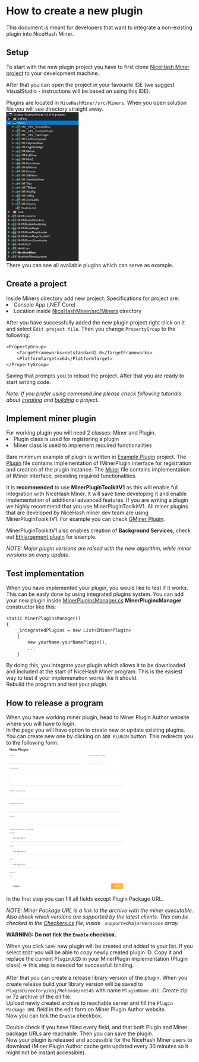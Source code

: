 # How to create a new plugin

This document is meant for developers that want to integrate a non-existing plugin into NiceHash Miner.

<h2 id="setup">Setup</h2>

To start with the new plugin project you have to first clone <a href="https://github.com/nicehash/NiceHashMiner">NiceHash Miner project</a> to your development machine.

After that you can open the project in your favourite IDE (we suggest VisualStudio - instructions will be based on using this IDE).

Plugins are located in `NiceHashMiner/src/Miners`. When you open solution file you will see directory straight away. <br>
<img src="../../Resources/solution_directory.PNG" height="400"/> <br>
There you can see all available plugins which can serve as example.


<h2 id="create">Create a project</h2>
Inside Miners directory add new project.
Specifications for project are:
<li>Console App (.NET Core)</li>
<li>Location inside <u>NiceHashMiner/src/Miners</u> directory</li>

After you have successfully added the new plugin project right click on it and select `Edit project file`.
Then you change `PropertyGroup` to the following:
```
<PropertyGroup>
    <TargetFrameworks>netstandard2.0</TargetFrameworks>
    <PlatformTarget>x64</PlatformTarget>
</PropertyGroup>
```
Saving that prompts you to reload the project. After that you are ready to start writing code.

*Note: If you prefer using command line please check following tutorials about <a href="https://docs.microsoft.com/en-us/visualstudio/msbuild/walkthrough-creating-an-msbuild-project-file-from-scratch?view=vs-2019">creating</a> and <a href="https://docs.microsoft.com/en-us/visualstudio/msbuild/walkthrough-using-msbuild?view=vs-2019">building</a> a project.*

<h2 id="code">Implement miner plugin</h2>
For working plugin you will need 2 classes: Miner and Plugin.
<li>Plugin class is used for registering a plugin</li>
<li>Miner class is used to implement required functionalities</li>

</p>Bare minimum example of plugin is written in <a href="../../src/Miners/__DEV__ExamplePlugin">Example Plugin</a> project. The <a href="../../src/Miners/__DEV__ExamplePlugin/ExamplePlugin.cs">Plugin</a> file contains implementation of IMinerPlugin interface for registration and creation of the plugin instance. The <a href="../../src/Miners/__DEV__ExamplePlugin/ExampleMiner.cs">Miner</a> file contains implementation of IMiner interface, providing required functionalities.</p>

<p>It is <b>recommended</b> to use <b>MinerPluginToolkitV1</b> as this will enable full integration with NiceHash Miner. It will save time developing it and enable implementation of additional advanced features. If you are writing a plugin we highly recommend that you use MinerPluginToolkitV1. All miner plugins that are developed by NiceHash miner dev team are using MinerPluginToolkitV1. For example you can check <a href="../../src/Miners/GMiner">GMiner Plugin</a>.</p>
<p>MinerPluginToolkitV1 also enables creation of <b>Background Services</b>, check out <a href="../../src/NHMCore/Mining/Plugins/EthlargementIntegratedPlugin.cs">Ethlargement plugin</a> for example.</p>

*NOTE: Major plugin versions are raised with the new algorithm, while minor versions on every update.*

<h2 id="test">Test implementation</h2>
When you have implemented your plugin, you would like to test if it works. This can be easly done by using integrated plugins system. You can add your new plugin inside <a href="../../src/NHMCore/Mining/Plugins/MinerPluginsManager.cs">MinerPluginsManager.cs</a> <b>MinerPluginsManager</b> constructor like this: 

```
static MinerPluginsManager()
{
    _integratedPlugins = new List<IMinerPlugin>
    {
        new yourName.yourNamePlugin(),
        ...
    }
```

By doing this, you integrate your plugin which allows it to be downloaded and included at the start of NiceHash Miner program. This is the easiest way to test if your implemenation works like it should.<br>
Rebuild the program and test your plugin.

<h2 id="release">How to release a program</h2>

When you have working miner plugin, head to <a src="https://miner-plugins.nicehash.com">Miner Plugin Author</a> website where you will have to login. <br>
In the page you will have option to create new or update existing plugins.
You can create new one by clicking on `ADD PLUGIN` button. This redirects you to the following form:<br>
<img src="../../Resources/new_plugin.PNG" height="400"/> <br>
In the first step you can fill all fields except Plugin Package URL.<br>

*NOTE: Miner Package URL is a link to the archive with the miner executable.<br>
Also check which versions are supported by the latest clients. This can be checked in the <a href="../../src/NHM.MinerPluginToolkitV1/Checkers.cs">Checkers.cs</a> file, inside `_supportedMajorVersions` array.*<br>

**WARNING: Do not tick the `Enable` checkbox.**<br>

When you click `SAVE` new plugin will be created and added to your list. If you select `EDIT` you will be able to copy newly created plugin ID. Copy it and replace the current `PluginUUID` in your MinerPlugin implementation (Plugin class) => this step is needed for successfull binding. <br><br>
After that you can create a release library version of the plugin. When you create release build your library version will be saved to `PluginDirectory/obj/Release/net45` with name `PluginName.dll`. 
Create zip or 7z archive of the dll file.<br>
Upload newly created archive to reachable server and fill the `Plugin Package URL` field in the edit form on Miner Plugin Author website. <br>Now you can tick the `Enable` checkbox.

Double check if you have filled every field, and that both Plugin and Miner package URLs are reachable. Then you can save the plugin.<br>
Now your plugin is released and accessible for the NiceHash Miner users to download (Miner Plugin Author cache gets updated every 30 minutes so it might not be instant accessible).